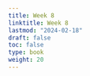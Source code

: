 ```yaml
---
title: Week 8 
linktitle: Week 8
lastmod: "2024-02-18"
draft: false  
toc: false  
type: book  
weight: 20
---
```


<!--

Day 20 Slides ({{% staticref "stat220/Day20.html" "newtab" %}}html{{% /staticref %}})

Day 21 Slides ({{% staticref "stat220/Day21.html" "newtab" %}}html{{% /staticref %}})

Day 22 Slides ({{% staticref "stat220/Day22.html" "newtab" %}}html{{% /staticref %}})

-->